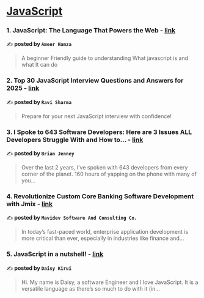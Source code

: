 
<h1><a href=https://medium.com/tag/javascript-development/recommended target="_blank" rel="noopener noreferrer">JavaScript</a></h1>
<h3>1. JavaScript: The Language That Powers the Web - <a href="https://medium.com/@nodeninja/javascript-the-language-that-powers-the-web-699994493422" target="_blank" rel="noopener noreferrer">link</a></h3>

✍️ **posted by `Ameer Hamza`**

<blockquote>A beginner Friendly guide to understanding What javascript is and what It can do</blockquote>

<h3>2. Top 30 JavaScript Interview Questions and Answers for 2025 - <a href="https://medium.com/@javascriptcentric/top-30-javascript-interview-questions-and-answers-for-2024-7f1e2d1d0638" target="_blank" rel="noopener noreferrer">link</a></h3>

✍️ **posted by `Ravi Sharma`**

<blockquote>Prepare for your next JavaScript interview with confidence!</blockquote>

<h3>3. I Spoke to 643 Software Developers: Here are 3 Issues ALL Developers Struggle With and How to… - <a href="https://medium.com/@brianjenney/i-spoke-to-643-software-developers-here-are-3-issues-all-developers-struggle-with-and-how-to-355979e96e69" target="_blank" rel="noopener noreferrer">link</a></h3>

✍️ **posted by `Brian Jenney`**

<blockquote>Over the last 2 years, I’ve spoken with 643 developers from every corner of the planet. 160 hours of yapping on the phone with many of you…</blockquote>

<h3>4. Revolutionize Custom Core Banking Software Development with Jmix - <a href="https://medium.com/@mavidev/revolutionize-custom-core-banking-software-development-with-jmix-cfa3f6989d12" target="_blank" rel="noopener noreferrer">link</a></h3>

✍️ **posted by `Mavidev Software And Consulting Co.`**

<blockquote>In today’s fast-paced world, enterprise application development is more critical than ever, especially in industries like finance and…</blockquote>

<h3>5. JavaScript in a nutshell! - <a href="https://medium.com/@daisykirui/javascript-in-a-nutshell-669dab5b6e78" target="_blank" rel="noopener noreferrer">link</a></h3>

✍️ **posted by `Daisy Kirui`**

<blockquote>Hi. My name is Daisy, a software Engineer and I love JavaScript. It is a versatile language as there’s so much to do with it (in…</blockquote>

